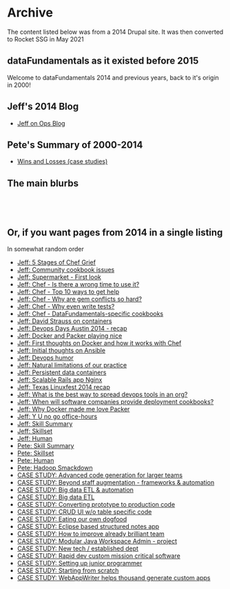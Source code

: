 # Archive

The content listed below was from a 2014 Drupal site. It was then converted to Rocket SSG in May 2021

## dataFundamentals as it existed before 2015

Welcome to dataFundamentals 2014 and previous years, back to it's origin in 2000!


## Jeff's 2014 Blog

- [Jeff on Ops Blog](/content/jeff-on-ops-blog)

## Pete's Summary of 2000-2014

- [Wins and Losses (case studies)](/content/wins-and-losses)

## The main blurbs


<a href="/content/dev-offerings"><img alt=""
                src="/_merged_assets/_static/images/peteBanner.jpg" /></a>
                
<a href="/content/ops-offerings"><img alt=""
src="/_merged_assets/_static/images/opsJeffBanner.jpg" /></a>

<a href="/content/df.lab"><img alt=""
src="/_merged_assets/_static/images/scienceBanner.jpg" /></a>

<a href="/content/unicorn-gap"><img alt=""
src="/_merged_assets/_static/images/unicornGapBanner.jpg"
style="border-style: solid; border-width: 0px" /></a>

## Or, if you want pages from 2014 in a single listing

In somewhat random order

- [Jeff: 5 Stages of Chef Grief](/content/5-stages-chef-grief)
- [Jeff: Community cookbook issues](/content/chef-community-cookbook-issues)
- [Jeff: Supermarket - First look](/content/chef-supermarket-first-look)
- [Jeff: Chef - Is there a wrong time to use it?](/content/chef-there-wrong-time-use-it)
- [Jeff: Chef - Top 10 ways to get help](/content/chef-top-10-ways-get-help)
- [Jeff: Chef - Why are gem conflicts so hard?](/content/chef-why-are-gem-conflicts-so-hard)
- [Jeff: Chef - Why even write tests?](/content/chef-why-even-write-tests)
- [Jeff: Chef - DataFundamentals-specific cookbooks](/content/datafundamentals-specific-chef-cookbooks)
- [Jeff: David Strauss on containers](/content/david-strauss-containers)
- [Jeff: Devops Days Austin 2014 - recap](/content/devops-days-austin-2014-my-recap)
- [Jeff: Docker and Packer playing nice](/content/docker-and-packer-playing-nice-part-1)
- [Jeff: First thoughts on Docker and how it works with Chef](/content/first-thoughts-docker-and-how-it-works-chef)
- [Jeff: Initial thoughts on Ansible](/content/initial-thoughts-ansible)
- [Jeff: Devops humor](/content/list-devops-humor)
- [Jeff: Natural limitations of our practice](/content/natural-limitations)
- [Jeff: Persistent data containers](/content/persistent-data-containers-option-1)
- [Jeff: Scalable Rails app Nginx](/content/scalable-rails-app-nginx)
- [Jeff: Texas Linuxfest 2014 recap](/content/texas-linuxfest-2014-quick-recap)
- [Jeff: What is the best way to spread devops tools in an org?](/content/what-best-way-spread-devops-tools-organization)
- [Jeff: When will software companies provide deployment cookbooks?](/content/when-will-software-companies-provide-deployment-cookbooks)
- [Jeff: Why Docker made me love Packer](/content/why-docker-made-me-love-packer)
- [Jeff: Y U no go office-hours](/content/y-u-no-go-office-hours)
- [Jeff: Skill Summary](/content/jeff-carapetyan)
- [Jeff: Skillset](/content/skillset-jeff-carapetyan)
- [Jeff: Human](/content/human-jeff-carapetyan)
- [Pete: Skill Summary](/content/pete-carapetyan)
- [Pete: Skillset](/content/skillset-pete-carapetyan)
- [Pete: Human](/content/human-pete-carapetyan)
- [Pete: Hadoop Smackdown](/content/austin-jug-be-ready-smackdown)
- [CASE STUDY: Advanced code generation for larger teams](/content/case-study-advanced-code-generation-and-tooling-very-large-teams)
- [CASE STUDY: Beyond staff augmentation - frameworks & automation](/content/case-study-beyond-staff-augmentation-frameworks-and-automation)
- [CASE STUDY: Big data ETL & automation](/content/case-study-big-data-etl-automation)
- [CASE STUDY: Big data ETL](/content/case-study-big-data-etl)
- [CASE STUDY: Converting prototype to production code](/content/case-study-converting-prototype-code-base-production-code-base)
- [CASE STUDY: CRUD UI w/o table specific code](/content/case-study-crud-ui-without-table-specific-code)
- [CASE STUDY: Eating our own dogfood](/content/case-study-eating-our-own-devops-dog-food)
- [CASE STUDY: Eclipse based structured notes app](/content/case-study-eclipse-based-structured-notes-app)
- [CASE STUDY: How to improve already brilliant team](/content/case-study-how-improve-performance-already-brilliant-team)
- [CASE STUDY: Modular Java Workspace Admin - project](/content/case-study-modular-java-workspace-administration)
- [CASE STUDY: New tech / established dept](/content/case-study-new-technologies-established-department)
- [CASE STUDY: Rapid dev custom mission critical software](/content/case-study-rapid-development-custom-mission-critical-software)
- [CASE STUDY: Setting up junior programmer](/content/case-study-setting-junior-programmer-finished-app-administer-and-maintain)
- [CASE STUDY: Starting from scratch](/content/case-study-starting-scratch)
- [CASE STUDY: WebAppWriter helps thousand generate custom apps](/content/case-study-webappwriter-helps-thousand-generate-custom-applications)